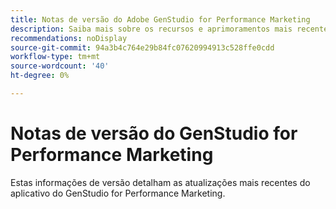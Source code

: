 ```yaml
---
title: Notas de versão do Adobe GenStudio for Performance Marketing
description: Saiba mais sobre os recursos e aprimoramentos mais recentes do Adobe GenStudio for Performance Marketing.
recommendations: noDisplay
source-git-commit: 94a3b4c764e29b84fc07620994913c528ffe0cdd
workflow-type: tm+mt
source-wordcount: '40'
ht-degree: 0%

---
```


# Notas de versão do GenStudio for Performance Marketing

Estas informações de versão detalham as atualizações mais recentes do aplicativo do GenStudio for Performance Marketing.

<!--
## October 15 {#latest}

TBD -->
